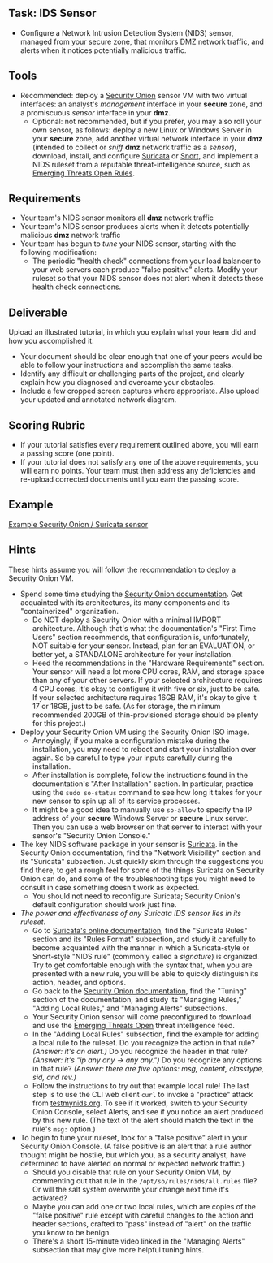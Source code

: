 ## Task: IDS Sensor
- Configure a Network Intrusion Detection System (NIDS) sensor, managed from your secure zone, that monitors DMZ network traffic, and alerts when it notices potentially malicious traffic.

## Tools
- Recommended: deploy a <a href="https://securityonionsolutions.com/" target="_blank" ref="noopener">Security Onion</a> sensor VM with two virtual interfaces: an analyst's *management* interface in your **secure** zone, and a promiscuous *sensor* interface in your **dmz**.
  - Optional: not recommended, but if you prefer, you may also roll your own sensor, as follows:
deploy a new Linux or Windows Server in your **secure** zone,
add another virtual network interface in your **dmz** (intended to collect or *sniff* **dmz** network traffic as a *sensor*),
download, install, and configure <a href="https://suricata.io/" target="_blank" ref="noopener">Suricata</a> or <a href="https://www.snort.org/" target="_blank" ref="noopener">Snort</a>, and implement a NIDS ruleset from a reputable threat-intelligence source, such as <a href="https://rules.emergingthreats.net/open/" target="_blank" ref="noopener">Emerging Threats Open Rules</a>.

## Requirements
- Your team's NIDS sensor monitors all **dmz** network traffic
- Your team's NIDS sensor produces alerts when it detects potentially malicious **dmz** network traffic
- Your team has begun to *tune* your NIDS sensor, starting with the following modification:
  - The periodic "health check" connections from your load balancer to your web servers each produce "false positive" alerts.
Modify your ruleset so that your NIDS sensor does not alert when it detects these health check connections.

## Deliverable
Upload an illustrated tutorial, in which you explain what your team did and how you accomplished it.
- Your document should be clear enough that one of your peers would be able to follow your instructions and accomplish the same tasks.
- Identify any difficult or challenging parts of the project, and clearly explain how you diagnosed and overcame your obstacles.
- Include a few cropped screen captures where appropriate. Also upload your updated and annotated network diagram.

## Scoring Rubric
- If your tutorial satisfies every requirement outlined above, you will earn a passing score (one point).
- If your tutorial does not satisfy any one of the above requirements, you will earn no points. Your team must then address any deficiencies and re-upload corrected documents until you earn the passing score.

## Example
<a href="https://byui-cit.atlassian.net/wiki/spaces/CDI/pages/47906817" target="_blank" ref="noopener">Example Security Onion / Suricata sensor</a>

## Hints
These hints assume you will follow the recommendation to deploy a Security Onion VM.
- Spend some time studying the <a href="https://docs.securityonion.net/" target="_blank" ref="noopener">Security Onion documentation</a>.
Get acquainted with its architectures, its many components and its "containerized" organization.
  - Do NOT deploy a Security Onion with a minimal IMPORT architecture.
Although that's what the documentation's "First Time Users" section recommends,
that configuration is, unfortunately, NOT suitable for your sensor.
Instead, plan for an EVALUATION, or better yet, a STANDALONE architecture for your installation.
  - Heed the recommendations in the "Hardware Requirements" section.
Your sensor will need a lot more CPU cores, RAM, and storage space than any of your other servers.
If your selected architecture requires 4 CPU cores,
it's okay to configure it with five or six,
just to be safe.
If your selected architecture requires 16GB RAM,
it's okay to give it 17 or 18GB,
just to be safe.
(As for storage, the minimum recommended 200GB of thin-provisioned storage should
be plenty for this project.)
- Deploy your Security Onion VM using the Security Onion ISO image.
  - Annoyingly, if you make a configuration mistake during the installation,
you may need to reboot and start your installation over again.
So be careful to type your inputs carefully during the installation.
  - After installation is complete, follow the instructions found in the
documentation's "After Installation" section. In particular, practice using
the `sudo so-status` command to see how long it takes for your new sensor
to spin up all of its service processes.
  - It might be a good idea to manually use `so-allow` to specify
the IP address of your **secure** Windows Server or **secure** Linux server.
Then you can use a web browser on that server to interact with
your sensor's "Security Onion Console."
- The key NIDS software package in your sensor is <a href="https://suricata.io/" target="_blank" ref="noopener">Suricata</a>.
in the Security Onion documentation, find the "Network Visibility"
section and its "Suricata" subsection.
Just quickly skim through the suggestions you find there, to get a rough feel
for some of the things Suricata on Security Onion can do, and some of the
troubleshooting tips you might need to consult in case something doesn't work as expected.
  - You should not need to reconfigure Suricata; Security Onion's default configuration should work just fine.
- *The power and effectiveness of any Suricata IDS sensor lies in its ruleset*.
  - Go to <a href="https://suricata.readthedocs.io/" target="_blank" ref="noopener">Suricata's online documentation</a>,
find the "Suricata Rules" section and its "Rules Format" subsection,
and study it carefully to become acquainted with the manner in which a
Suricata-style or Snort-style "NIDS rule"
(commonly called a *signature*) is organized.
Try to get comfortable enough with the syntax that, when you are presented
with a new rule, you will be able to quickly distinguish its
action, header, and options.
  - Go back to the <a href="https://docs.securityonion.net/" target="_blank" ref="noopener">Security Onion documentation</a>,
find the "Tuning" section of the documentation,
and study its "Managing Rules," "Adding Local Rules," and "Managing Alerts" subsections.
  - Your Security Onion sensor will come preconfigured to download and use
the <a href="https://rules.emergingthreats.net/open/" target="_blank" ref="noopener">Emerging Threats Open</a> threat intelligence feed. 
  - In the "Adding Local Rules" subsection, find the example for adding a local
rule to the ruleset.
Do you recognize the action in that rule? *(Answer: it's an alert.)*
Do you recognize the header in that rule? *(Answer: it's "ip any any -> any any.")*
Do you recognize any options in that rule? *(Answer: there are five options: msg, content, classtype, sid, and rev.)*
  - Follow the instructions to try out that example local rule!
The last step is to use the CLI web client `curl` to invoke a "practice" attack from <a href="http://testmynids.org/" target="_blank" ref="noopener">testmynids.org</a>.
To see if it worked, switch to your Security Onion Console, select Alerts, and see if you notice an alert produced by this new rule.
(The text of the alert should match the text in the rule's `msg:` option.)
- To begin to tune your ruleset, look for a "false positive" alert in your Security Onion Console.
(A false positive is an alert that a rule author thought might be hostile,
but which you, as a security analyst, have determined to have alerted on normal or expected network traffic.)
  - Should you disable that rule on your Security Onion VM, by commenting out that rule in the `/opt/so/rules/nids/all.rules` file?
Or will the salt system overwrite your change next time it's activated?
  - Maybe you can add one or two local rules,
which are copies of the "false positive" rule except with careful changes to the action and header sections,
crafted to "pass" instead of "alert" on the traffic you know to be benign.
  - There's a short 15-minute video linked in the "Managing Alerts" subsection that may give more helpful tuning hints.
